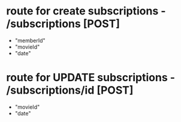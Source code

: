 # route for create subscriptions - /subscriptions [POST]
 - "memberId"
 - "movieId"
 - "date"

 # route for UPDATE subscriptions - /subscriptions/id [POST]

 - "movieId"
 - "date"

